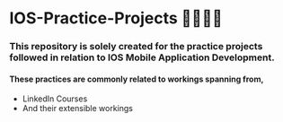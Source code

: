# IOS-Practice-Projects 👨🏻‍💻✨

### This repository is solely created for the practice projects followed in relation to IOS Mobile Application Development.

#### These practices are commonly related to workings spanning from,

* LinkedIn Courses
* And their extensible workings


